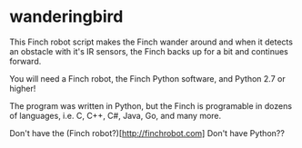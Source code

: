 # wanderingbird

This Finch robot script makes the Finch wander around and when it detects an obstacle with it's IR sensors, the Finch backs up
for a bit and continues forward.

You will need a Finch robot, the Finch Python software, and Python 2.7 or higher!

The program was written in Python, but the Finch is programable in dozens of languages, i.e. C, C++, C#, Java, Go, and many more.

Don't have the (Finch robot?)[http://finchrobot.com]
Don't have Python??
